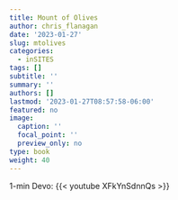 ```yaml
---
title: Mount of Olives
author: chris_flanagan
date: '2023-01-27'
slug: mtolives
categories:
  - inSITES
tags: []
subtitle: ''
summary: ''
authors: []
lastmod: '2023-01-27T08:57:58-06:00'
featured: no
image:
  caption: ''
  focal_point: ''
  preview_only: no
type: book
weight: 40
---
```


1-min Devo: {{< youtube XFkYnSdnnQs >}}
